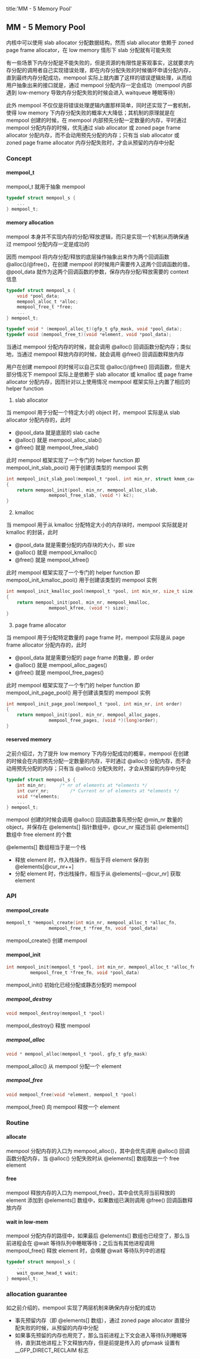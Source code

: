 title:'MM - 5 Memory Pool'
## MM - 5 Memory Pool

内核中可以使用 slab allocator 分配数据结构，然而 slab allocator 依赖于 zoned page frame allocator，在 low memory 情形下 slab 分配就有可能失败

有一些场景下内存分配是不能失败的，但是资源的有限性是客观事实，这就要求内存分配的调用者自己实现错误处理，即在内存分配失败的时候循环申请分配内存，直到最终内存分配成功，mempool 实际上就内置了这样的错误逻辑处理，从而给用户抽象出来的接口就是，通过 mempool 分配内存一定会成功（mempool 内部遇到 low-memory 导致内存分配失败的时候会进入 waitqueue 睡眠等待）

此外 mempool 不仅仅是将错误处理逻辑内置那样简单，同时还实现了一套机制，使得 low memory 下内存分配失败的概率大大降低；其机制的原理就是在 mempool 创建的时候，在 mempool 内部预先分配一定数量的内存，平时通过 mempool 分配内存的时候，优先通过 slab allocator 或 zoned page frame allocator 分配内存，而不会动用预先分配的内存；只有当 slab allocator 或 zoned page frame allocator 内存分配失败时，才会从预留的内存中分配


### Concept

#### mempool_t

mempool_t 就用于抽象 mempool

```c
typedef struct mempool_s {
	...
} mempool_t;
```


#### memory allocation

mempool 本身并不实现内存的分配/释放逻辑，而只是实现一个机制从而确保通过 mempool 分配内存一定是成功的

因而 mempool 将内存分配/释放的底层操作抽象出来作为两个回调函数 @alloc()/@free()，在创建 mempool 的时候用户需要传入这两个回调函数的值，@pool_data 就作为这两个回调函数的参数，保存内存分配/释放需要的 context 信息

```c
typedef struct mempool_s {
	void *pool_data;
	mempool_alloc_t *alloc;
	mempool_free_t *free;
	...
} mempool_t;
```

```c
typedef void * (mempool_alloc_t)(gfp_t gfp_mask, void *pool_data);
typedef void (mempool_free_t)(void *element, void *pool_data);
```


当通过 mempool 分配内存的时候，就会调用 @alloc() 回调函数分配内存；类似地，当通过 mempool 释放内存的时候，就会调用 @free() 回调函数释放内存


用户在创建 mempool 的时候可以自己实现 @alloc()/@free() 回调函数，但是大部分情况下 mempool 实际上是依赖于 slab allocator 或 kmalloc 或 page frame allocator 分配内存，因而针对以上使用情况 mempool 框架实际上内置了相应的 helper function


1. slab allocator

当 mempool 用于分配一个特定大小的 object 时，mempool 实际是从 slab allocator 分配内存的，此时

- @pool_data 就是底层的 slab cache
- @alloc() 就是 mempool_alloc_slab()
- @free() 就是 mempool_free_slab()

此时 mempool 框架实现了一个专门的 helper function 即 mempool_init_slab_pool() 用于创建该类型的 mempool 实例

```c
int mempool_init_slab_pool(mempool_t *pool, int min_nr, struct kmem_cache *kc)
{
	return mempool_init(pool, min_nr, mempool_alloc_slab,
			    mempool_free_slab, (void *) kc);
}
```


2. kmalloc

当 mempool 用于从 kmalloc 分配特定大小的内存块时，mempool 实际就是对 kmalloc 的封装，此时

- @pool_data 就是需要分配的内存块的大小，即 size
- @alloc() 就是 mempool_kmalloc()
- @free() 就是 mempool_kfree()

此时 mempool 框架实现了一个专门的 helper function 即 mempool_init_kmalloc_pool() 用于创建该类型的 mempool 实例

```c
int mempool_init_kmalloc_pool(mempool_t *pool, int min_nr, size_t size)
{
	return mempool_init(pool, min_nr, mempool_kmalloc,
			    mempool_kfree, (void *) size);
}
```


3. page frame allocator

当 mempool 用于分配特定数量的 page frame 时，mempool 实际是从 page frame allocator 分配内存的，此时

- @pool_data 就是需要分配的 page frame 的数量，即 order
- @alloc() 就是 mempool_alloc_pages()
- @free() 就是 mempool_free_pages()

此时 mempool 框架实现了一个专门的 helper function 即 mempool_init_page_pool() 用于创建该类型的 mempool 实例

```c
int mempool_init_page_pool(mempool_t *pool, int min_nr, int order)
{
	return mempool_init(pool, min_nr, mempool_alloc_pages,
			    mempool_free_pages, (void *)(long)order);
}
```


#### reserved memory

之前介绍过，为了提升 low memory 下内存分配成功的概率，mempool 在创建的时候会在内部预先分配一定数量的内存，平时通过 @alloc() 分配内存，而不会动用预先分配的内存；只有当 @alloc() 分配失败时，才会从预留的内存中分配

```c
typedef struct mempool_s {
	int min_nr;		/* nr of elements at *elements */
	int curr_nr;		/* Current nr of elements at *elements */
	void **elements;
	...
} mempool_t;
```

mempool 创建的时候会调用 @alloc() 回调函数事先预分配 @min_nr 数量的 object，并保存在 @elements[] 指针数组中，@cur_nr 描述当前 @elements[] 数组中 free element 的个数

@elements[] 数组相当于是一个栈

- 释放 element 时，作入栈操作，相当于将 element 保存到 @elements[@cur_nr++]
- 分配 element 时，作出栈操作，相当于从 @elements[--@cur_nr] 获取 element


### API

#### mempool_create

```c
mempool_t *mempool_create(int min_nr, mempool_alloc_t *alloc_fn,
				mempool_free_t *free_fn, void *pool_data)
```

mempool_create() 创建 mempool


#### mempool_init

```c
int mempool_init(mempool_t *pool, int min_nr, mempool_alloc_t *alloc_fn,
		 mempool_free_t *free_fn, void *pool_data)
```

mempool_init() 初始化已经分配或静态分配的 mempool


##### mempool_destroy

```c
void mempool_destroy(mempool_t *pool)
```

mempool_destroy() 释放 mempool


##### mempool_alloc

```c
void * mempool_alloc(mempool_t *pool, gfp_t gfp_mask)
```

mempool_alloc() 从 mempool 分配一个 element


##### mempool_free

```c
void mempool_free(void *element, mempool_t *pool)
```

mempool_free() 向 mempool 释放一个 element


### Routine

#### allocate

mempool 分配内存的入口为 mempool_alloc()，其中会优先调用 @alloc() 回调函数分配内存，当 @alloc() 分配失败时从 @elements[] 数组取出一个 free element

#### free

mempool 释放内存的入口为 mempool_free()，其中会优先将当前释放的 element 添加到 @elements[] 数组中，如果数组已满则调用 @free() 回调函数释放内存

#### wait in low-mem

mempool 分配内存的路径中，如果最后 @elements[] 数组也已经空了，那么当前进程会在 @wait 等待队列中睡眠等待；之后当有其他进程调用 mempool_free() 释放 element 时，会唤醒 @wait 等待队列中的进程
 
```c
typedef struct mempool_s {
	...
	wait_queue_head_t wait;
} mempool_t;
```


### allocation guarantee

如之前介绍的，mempool 实现了两层机制来确保内存分配的成功

- 事先预留内存（即 @elements[] 数组），通过 zoned page allocator 直接分配失败的时候，从预留的内存中分配
- 如果事先预留的内存也用完了，那么当前进程上下文会进入等待队列睡眠等待，直到其他进程上下文释放内存，但是前提是传入的 gfpmask 设置有 __GFP_DIRECT_RECLAIM 标志
